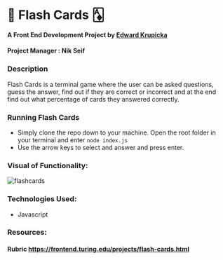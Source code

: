 #  📸 Flash Cards 🃁

#### A Front End Development Project by [Edward Krupicka](https://github.com/edwardkrupicka)

#### Project Manager : Nik Seif 

### Description
Flash Cards is a terminal game where the user can be asked questions, guess the answer, find out if they are correct or incorrect and at the end find out what percentage of cards they answered correctly.

### Running Flash Cards
- Simply clone the repo down to your machine. Open the root folder in your terminal and enter `node index.js`
- Use the arrow keys to select and answer and press enter.

### Visual of Functionality:
![flashcards](https://user-images.githubusercontent.com/87044013/137426130-6f3b2f71-da7c-4aef-914e-9441673d840b.gif)

### Technologies Used:
- Javascript

### Resources:
  #### Rubric https://frontend.turing.edu/projects/flash-cards.html